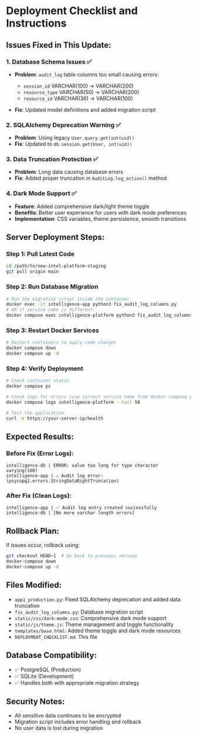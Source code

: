 # Deployment Checklist and Instructions

## Issues Fixed in This Update:

### 1. Database Schema Issues ✅
- **Problem**: `audit_log` table columns too small causing errors:
  - `session_id` VARCHAR(100) → VARCHAR(200)
  - `resource_type` VARCHAR(50) → VARCHAR(200) 
  - `resource_id` VARCHAR(36) → VARCHAR(100)

- **Fix**: Updated model definitions and added migration script

### 2. SQLAlchemy Deprecation Warning ✅
- **Problem**: Using legacy `User.query.get(int(uid))` 
- **Fix**: Updated to `db.session.get(User, int(uid))`

### 3. Data Truncation Protection ✅
- **Problem**: Long data causing database errors
- **Fix**: Added proper truncation in `AuditLog.log_action()` method

### 4. Dark Mode Support ✅
- **Feature**: Added comprehensive dark/light theme toggle
- **Benefits**: Better user experience for users with dark mode preferences
- **Implementation**: CSS variables, theme persistence, smooth transitions

## Server Deployment Steps:

### Step 1: Pull Latest Code
```bash
cd /path/to/new-intel-platform-staging
git pull origin main
```

### Step 2: Run Database Migration
```bash
# Run the migration script inside the container
docker exec -it intelligence-app python3 fix_audit_log_columns.py
# OR if service name is different:
docker compose exec intelligence-platform python3 fix_audit_log_columns.py
```

### Step 3: Restart Docker Services
```bash
# Restart containers to apply code changes
docker compose down
docker compose up -d
```

### Step 4: Verify Deployment
```bash
# Check container status
docker compose ps

# Check logs for errors (use correct service name from docker compose ps)
docker compose logs intelligence-platform --tail 50

# Test the application
curl -k https://your-server-ip/health
```

## Expected Results:

### Before Fix (Error Logs):
```
intelligence-db | ERROR: value too long for type character varying(100)
intelligence-app | ⚠️ Audit log error: (psycopg2.errors.StringDataRightTruncation)
```

### After Fix (Clean Logs):
```
intelligence-app | ✅ Audit log entry created successfully
intelligence-db | [No more varchar length errors]
```

## Rollback Plan:
If issues occur, rollback using:
```bash
git checkout HEAD~1  # Go back to previous version
docker-compose down
docker-compose up -d
```

## Files Modified:
- `app1_production.py`: Fixed SQLAlchemy deprecation and added data truncation
- `fix_audit_log_columns.py`: Database migration script
- `static/css/dark-mode.css`: Comprehensive dark mode support
- `static/js/theme.js`: Theme management and toggle functionality
- `templates/base.html`: Added theme toggle and dark mode resources
- `DEPLOYMENT_CHECKLIST.md`: This file

## Database Compatibility:
- ✅ PostgreSQL (Production)
- ✅ SQLite (Development)
- ✅ Handles both with appropriate migration strategy

## Security Notes:
- All sensitive data continues to be encrypted
- Migration script includes error handling and rollback
- No user data is lost during migration
